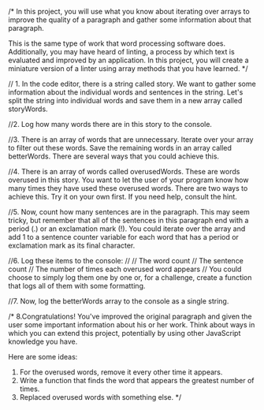 /\*
In this project, you will use what you know about iterating over arrays to improve the quality of a paragraph and gather some information about that paragraph.

This is the same type of work that word processing software does. Additionally, you may have heard of linting, a process by which text is evaluated and improved by an application. In this project, you will create a miniature version of a linter using array methods that you have learned.
\*/

// 1. In the code editor, there is a string called story. We want to gather some information about the individual words and sentences in the string. Let's split the string into individual words and save them in a new array called storyWords.

//2. Log how many words there are in this story to the console.

//3. There is an array of words that are unnecessary. Iterate over your array to filter out these words. Save the remaining words in an array called betterWords. There are several ways that you could achieve this.

//4. There is an array of words called overusedWords. These are words overused in this story. You want to let the user of your program know how many times they have used these overused words. There are two ways to achieve this. Try it on your own first. If you need help, consult the hint.

//5. Now, count how many sentences are in the paragraph. This may seem tricky, but remember that all of the sentences in this paragraph end with a period (.) or an exclamation mark (!). You could iterate over the array and add 1 to a sentence counter variable for each word that has a period or exclamation mark as its final character.

//6. Log these items to the console:
//
// The word count
// The sentence count
// The number of times each overused word appears
// You could choose to simply log them one by one or, for a challenge, create a function that logs all of them with some formatting.

//7. Now, log the betterWords array to the console as a single string.

/\* 8.Congratulations! You've improved the original paragraph and given the user some important information about his or her work. Think about ways in which you can extend this project, potentially by using other JavaScript knowledge you have.

Here are some ideas:

1. For the overused words, remove it every other time it appears.
2. Write a function that finds the word that appears the greatest number of times.
3. Replaced overused words with something else.
   \*/
